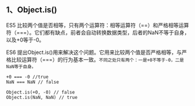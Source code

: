 ## 1、Object.is()
ES5 比较两个值是否相等，只有两个运算符：相等运算符（==）和严格相等运算符（===）。它们都有缺点，前者会自动转换数据类型，后者的NaN不等于自身，以及+0等于-0。<br>

ES6 提出Object.is()用来解决这个问题。它用来比较两个值是否严格相等，与严格比较运算符（===）的行为基本一致。`不同之处只有两个：一是+0不等于-0，二是NaN等于自身。`

    +0 === -0 //true
    NaN === NaN // false

    Object.is(+0, -0) // false
    Object.is(NaN, NaN) // true

